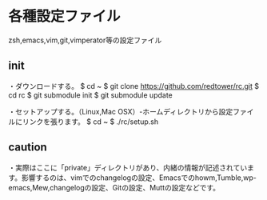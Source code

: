 各種設定ファイル
==========
zsh,emacs,vim,git,vimperator等の設定ファイル

init
----------
・ダウンロードする。
    $ cd ~
    $ git clone https://github.com/redtower/rc.git
    $ cd rc
    $ git submodule init
    $ git submodule update

・セットアップする。（Linux,Mac OSX）-ホームディレクトリから設定ファイルにリンクを張ります。
    $ cd ~
    $ ./rc/setup.sh

caution
----------
・実際はここに「private」ディレクトリがあり、内緒の情報が記述されています。影響するのは、vimでのchangelogの設定、Emacsでのhowm,Tumble,wp-emacs,Mew,changelogの設定、Gitの設定、Muttの設定などです。
